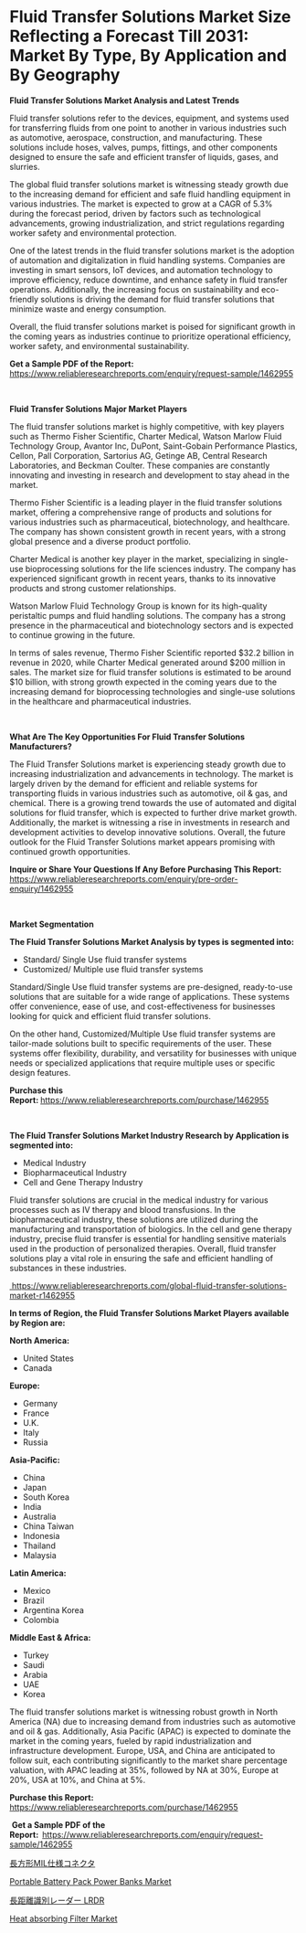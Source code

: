 <p><h1>Fluid Transfer Solutions Market Size Reflecting a Forecast Till 2031: Market By Type, By Application and By Geography</h1></p><p><strong>Fluid Transfer Solutions Market Analysis and Latest Trends</strong></p>
<p><p>Fluid transfer solutions refer to the devices, equipment, and systems used for transferring fluids from one point to another in various industries such as automotive, aerospace, construction, and manufacturing. These solutions include hoses, valves, pumps, fittings, and other components designed to ensure the safe and efficient transfer of liquids, gases, and slurries.</p><p>The global fluid transfer solutions market is witnessing steady growth due to the increasing demand for efficient and safe fluid handling equipment in various industries. The market is expected to grow at a CAGR of 5.3% during the forecast period, driven by factors such as technological advancements, growing industrialization, and strict regulations regarding worker safety and environmental protection.</p><p>One of the latest trends in the fluid transfer solutions market is the adoption of automation and digitalization in fluid handling systems. Companies are investing in smart sensors, IoT devices, and automation technology to improve efficiency, reduce downtime, and enhance safety in fluid transfer operations. Additionally, the increasing focus on sustainability and eco-friendly solutions is driving the demand for fluid transfer solutions that minimize waste and energy consumption.</p><p>Overall, the fluid transfer solutions market is poised for significant growth in the coming years as industries continue to prioritize operational efficiency, worker safety, and environmental sustainability.</p></p>
<p><strong>Get a Sample PDF of the Report:&nbsp;</strong> <a href="https://www.reliableresearchreports.com/enquiry/request-sample/1462955">https://www.reliableresearchreports.com/enquiry/request-sample/1462955</a></p>
<p>&nbsp;</p>
<p><strong>Fluid Transfer Solutions Major Market Players</strong></p>
<p><p>The fluid transfer solutions market is highly competitive, with key players such as Thermo Fisher Scientific, Charter Medical, Watson Marlow Fluid Technology Group, Avantor Inc, DuPont, Saint-Gobain Performance Plastics, Cellon, Pall Corporation, Sartorius AG, Getinge AB, Central Research Laboratories, and Beckman Coulter. These companies are constantly innovating and investing in research and development to stay ahead in the market.</p><p>Thermo Fisher Scientific is a leading player in the fluid transfer solutions market, offering a comprehensive range of products and solutions for various industries such as pharmaceutical, biotechnology, and healthcare. The company has shown consistent growth in recent years, with a strong global presence and a diverse product portfolio.</p><p>Charter Medical is another key player in the market, specializing in single-use bioprocessing solutions for the life sciences industry. The company has experienced significant growth in recent years, thanks to its innovative products and strong customer relationships.</p><p>Watson Marlow Fluid Technology Group is known for its high-quality peristaltic pumps and fluid handling solutions. The company has a strong presence in the pharmaceutical and biotechnology sectors and is expected to continue growing in the future.</p><p>In terms of sales revenue, Thermo Fisher Scientific reported $32.2 billion in revenue in 2020, while Charter Medical generated around $200 million in sales. The market size for fluid transfer solutions is estimated to be around $10 billion, with strong growth expected in the coming years due to the increasing demand for bioprocessing technologies and single-use solutions in the healthcare and pharmaceutical industries.</p></p>
<p>&nbsp;</p>
<p><strong>What Are The Key Opportunities For Fluid Transfer Solutions Manufacturers?</strong></p>
<p><p>The Fluid Transfer Solutions market is experiencing steady growth due to increasing industrialization and advancements in technology. The market is largely driven by the demand for efficient and reliable systems for transporting fluids in various industries such as automotive, oil & gas, and chemical. There is a growing trend towards the use of automated and digital solutions for fluid transfer, which is expected to further drive market growth. Additionally, the market is witnessing a rise in investments in research and development activities to develop innovative solutions. Overall, the future outlook for the Fluid Transfer Solutions market appears promising with continued growth opportunities.</p></p>
<p><strong>Inquire or Share Your Questions If Any Before Purchasing This Report:</strong> <a href="https://www.reliableresearchreports.com/enquiry/pre-order-enquiry/1462955">https://www.reliableresearchreports.com/enquiry/pre-order-enquiry/1462955</a></p>
<p>&nbsp;</p>
<p><strong>Market Segmentation</strong></p>
<p><strong>The Fluid Transfer Solutions Market Analysis by types is segmented into:</strong></p>
<p><ul><li>Standard/ Single Use fluid transfer systems</li><li>Customized/ Multiple use fluid transfer systems</li></ul></p>
<p><p>Standard/Single Use fluid transfer systems are pre-designed, ready-to-use solutions that are suitable for a wide range of applications. These systems offer convenience, ease of use, and cost-effectiveness for businesses looking for quick and efficient fluid transfer solutions.</p><p>On the other hand, Customized/Multiple Use fluid transfer systems are tailor-made solutions built to specific requirements of the user. These systems offer flexibility, durability, and versatility for businesses with unique needs or specialized applications that require multiple uses or specific design features.</p></p>
<p><strong>Purchase this Report:&nbsp;</strong><a href="https://www.reliableresearchreports.com/purchase/1462955">https://www.reliableresearchreports.com/purchase/1462955</a></p>
<p>&nbsp;</p>
<p><strong>The Fluid Transfer Solutions Market Industry Research by Application is segmented into:</strong></p>
<p><ul><li>Medical Industry</li><li>Biopharmaceutical Industry</li><li>Cell and Gene Therapy Industry</li></ul></p>
<p><p>Fluid transfer solutions are crucial in the medical industry for various processes such as IV therapy and blood transfusions. In the biopharmaceutical industry, these solutions are utilized during the manufacturing and transportation of biologics. In the cell and gene therapy industry, precise fluid transfer is essential for handling sensitive materials used in the production of personalized therapies. Overall, fluid transfer solutions play a vital role in ensuring the safe and efficient handling of substances in these industries.</p></p>
<p><a href="https://www.reliableresearchreports.com/global-fluid-transfer-solutions-market-r1462955">&nbsp;https://www.reliableresearchreports.com/global-fluid-transfer-solutions-market-r1462955</a></p>
<p><strong>In terms of Region, the Fluid Transfer Solutions Market Players available by Region are:</strong></p>
<p>
    <p> <strong> North America: </strong>
        <ul>
            <li>United States</li>
            <li>Canada</li>
        </ul>
        </p> 
    <p> <strong> Europe: </strong>
        <ul>
            <li>Germany</li>
            <li>France</li>
            <li>U.K.</li>
            <li>Italy</li>
            <li>Russia</li>
        </ul>
        </p> 
    <p> <strong> Asia-Pacific: </strong>
        <ul>
            <li>China</li>
            <li>Japan</li>
            <li>South Korea</li>
            <li>India</li>
            <li>Australia</li>
            <li>China Taiwan</li>
            <li>Indonesia</li>
            <li>Thailand</li>
            <li>Malaysia</li>
        </ul>
        </p> 
    <p> <strong> Latin America: </strong>
        <ul>
            <li>Mexico</li>
            <li>Brazil</li>
            <li>Argentina Korea</li>
            <li>Colombia</li>
        </ul>
        </p> 
    <p> <strong> Middle East & Africa: </strong>
        <ul>
            <li>Turkey</li>
            <li>Saudi</li>
            <li>Arabia</li>
            <li>UAE</li>
            <li>Korea</li>
        </ul>
    </p>
    </p>
<p><p>The fluid transfer solutions market is witnessing robust growth in North America (NA) due to increasing demand from industries such as automotive and oil & gas. Additionally, Asia Pacific (APAC) is expected to dominate the market in the coming years, fueled by rapid industrialization and infrastructure development. Europe, USA, and China are anticipated to follow suit, each contributing significantly to the market share percentage valuation, with APAC leading at 35%, followed by NA at 30%, Europe at 20%, USA at 10%, and China at 5%.</p></p>
<p><strong>Purchase this Report: </strong><a href="https://www.reliableresearchreports.com/purchase/1462955">https://www.reliableresearchreports.com/purchase/1462955</a></p>
<p>&nbsp;<strong>Get a Sample PDF of the Report:&nbsp;&nbsp;</strong><a href="https://www.reliableresearchreports.com/enquiry/request-sample/1462955">https://www.reliableresearchreports.com/enquiry/request-sample/1462955</a></p>
<p><strong></strong></p>
<p><p><a href="https://github.com/adcxff01450218/Market-Research-Report-List-3/blob/main/4292503180193.md">長方形MIL仕様コネクタ</a></p><p><a href="https://github.com/yazulaeha/Market-Research-Report-List-1/blob/main/portable-battery-pack-power-banks-market.md">Portable Battery Pack Power Banks Market</a></p><p><a href="https://github.com/ReyesKohler20231/Market-Research-Report-List-2/blob/main/3086559180194.md">長距離識別レーダー LRDR</a></p><p><a href="https://github.com/haleemasakdiya1/Market-Research-Report-List-1/blob/main/heat-absorbing-filter-market.md">Heat absorbing Filter Market</a></p></p>